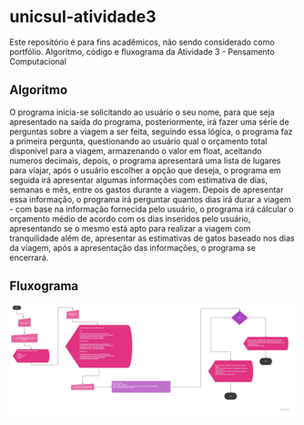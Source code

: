 # unicsul-atividade3
Este repositório é para fins acadêmicos, não sendo considerado como portfólio. Algoritmo, código e fluxograma da Atividade 3 - Pensamento Computacional


## Algoritmo

O programa inicia-se solicitando ao usuário o seu nome, para que seja apresentado na saída do programa, posteriormente, irá fazer uma série de perguntas sobre a viagem a ser feita, seguindo essa lógica, o programa faz a primeira pergunta, questionando ao usuário qual o orçamento total disponível para a viagem, armazenando o valor em float, aceitando numeros decimais, depois, o programa apresentará uma lista de lugares para viajar, após o usuário escolher a opção que deseja, o programa em seguida irá apresentar algumas informações com estimativa de dias, semanas e mês, entre os gastos durante a viagem. Depois de apresentar essa informação, o programa irá perguntar quantos dias irá durar a viagem - com base na informação fornecida pelo usuário, o programa irá cálcular o orçamento médio de acordo com os dias inseridos pelo usuário, apresentando se o mesmo está apto para realizar a viagem com tranquilidade além de, apresentar as estimativas de gatos baseado nos dias da viagem, após a apresentação das informações, o programa se encerrará.

## Fluxograma

<div align="center">
  
<img src="./assets/fluxograma.jpg" />  
  
  </div>

